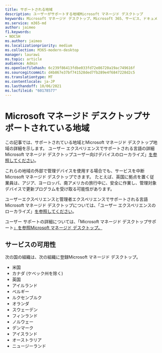 ```yaml
---
title: サポートされる地域
description: ユーザーがサポートする地域Microsoft マネージド デスクトップ
keywords: Microsoft マネージド デスクトップ、Microsoft 365、サービス、ドキュメント
ms.service: m365-md
author: jaimeo
f1.keywords:
- NOCSH
ms.author: jaimeo
ms.localizationpriority: medium
ms.collection: M365-modern-desktop
manager: laurawi
ms.topic: article
audience: Admin
ms.openlocfilehash: 6c239f86413fdbe033fd72e86720a19ac749616f
ms.sourcegitcommit: d4b867e37bf741528ded7fb289e4f6847228d2c5
ms.translationtype: MT
ms.contentlocale: ja-JP
ms.lasthandoff: 10/06/2021
ms.locfileid: "60178577"
---
```

# <a name="microsoft-managed-desktop-supported-regions"></a>Microsoft マネージド デスクトップサポートされている地域

この記事では、サポートされている地域とMicrosoft マネージド デスクトップ地域の詳細を示します。 ユーザー エクスペリエンスでサポートされる言語の詳細Microsoft マネージド デスクトップユーザー向けデバイスのローカライズ」[を参照してください](../get-started/localization.md)。

これらの地域の外部で管理デバイスを使用する場合でも、サービスを中断Microsoft マネージド デスクトップできます。 たとえば、英国に拠点を置く従業員は、アジア、ヨーロッパ、南アメリカの旅行中に、安全に作業し、管理対象デバイスで更新プログラムを受け取る可能性があります。

ユーザーエクスペリエンスと管理者エクスペリエンスでサポートされる言語Microsoft マネージド デスクトップについては、「ユーザー エクスペリエンスのローカライズ」[を参照してください](../get-started/localization.md)。

ユーザー サポートの詳細については、「Microsoft マネージド デスクトップサポート[」を参照Microsoft マネージド デスクトップ。](support.md)

## <a name="availability-of-the-service"></a>サービスの可用性

次の国の組織は、次の組織に登録Microsoft マネージド デスクトップ。

- 米国
- カナダ (ケベック州を除く)
- 英国
- アイルランド
- ベルギー
- ルクセンブルク
- オランダ
- スウェーデン
- フィンランド
- ノルウェー
- デンマーク
- アイスランド
- オーストラリア
- ニュージーランド

